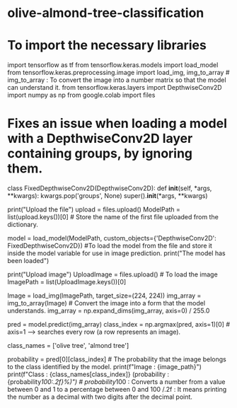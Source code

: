 # olive-almond-tree-classification

# To import the necessary libraries
import tensorflow as tf
from tensorflow.keras.models import load_model
from tensorflow.keras.preprocessing.image import load_img, img_to_array # img_to_array : To convert the image into a number matrix so that the model can understand it.
from tensorflow.keras.layers import DepthwiseConv2D
import numpy as np
from google.colab import files

# Fixes an issue when loading a model with a DepthwiseConv2D layer containing groups, by ignoring them.
class FixedDepthwiseConv2D(DepthwiseConv2D):
    def __init__(self, *args, **kwargs):
        kwargs.pop('groups', None) 
        super().__init__(*args, **kwargs)

print("Upload the file")
upload = files.upload()
ModelPath = list(upload.keys())[0] # Store the name of the first file uploaded from the dictionary.

model = load_model(ModelPath, custom_objects={'DepthwiseConv2D': FixedDepthwiseConv2D}) #To load the model from the file and store it inside the model variable for use in image prediction.
print("The model has been loaded")

print("Upload image")
UploadImage = files.upload() # To load the image
ImagePath = list(UploadImage.keys())[0]

Image = load_img(ImagePath, target_size=(224, 224)) 
img_array = img_to_array(Image) # Convert the image into a form that the model understands.
img_array = np.expand_dims(img_array, axis=0) / 255.0

pred = model.predict(img_array)
class_index = np.argmax(pred, axis=1)[0] # axis=1 --> searches every row (a row represents an image).

class_names = ['olive tree', 'almond tree']

probability = pred[0][class_index] # The probability that the image belongs to the class identified by the model.
print(f"Image : {image_path}")
print(f"Class : {class_names[class_index]} (probability : {probability*100:.2f}%)") # probability*100 : Converts a number from a value between 0 and 1 to a percentage between 0 and 100 /.2f : It means printing the number as a decimal with two digits after the decimal point.
